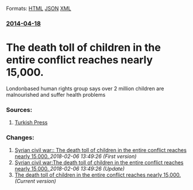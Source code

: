 
Formats: [HTML](/news/2014/04/18/the-death-toll-of-children-in-the-entire-conflict-reaches-nearly-15-000.html)  [JSON](/news/2014/04/18/the-death-toll-of-children-in-the-entire-conflict-reaches-nearly-15-000.json)  [XML](/news/2014/04/18/the-death-toll-of-children-in-the-entire-conflict-reaches-nearly-15-000.xml)  

### [2014-04-18](/news/2014/04/18/index.md)

##### 
# The death toll of children in the entire conflict reaches nearly 15,000. 

Londonbased human rights group says over 2 million children are malnourished and suffer health problems


### Sources:

1. [Turkish Press](http://www.turkishpress.com/news/402475/)

### Changes:

1. [Syrian civil war:: The death toll of children in the entire conflict reaches nearly 15,000. ](/news/2014/04/18/syrian-civil-war-the-death-toll-of-children-in-the-entire-conflict-reaches-nearly-15-000.md) _2018-02-06 13:49:26 (First version)_
2. [Syrian civil war:The death toll of children in the entire conflict reaches nearly 15,000. ](/news/2014/04/18/syrian-civil-war-pthe-death-toll-of-children-in-the-entire-conflict-reaches-nearly-15-000.md) _2018-02-06 13:49:26 (Update)_
2. [The death toll of children in the entire conflict reaches nearly 15,000. ](/news/2014/04/18/the-death-toll-of-children-in-the-entire-conflict-reaches-nearly-15-000.md) _(Current version)_
